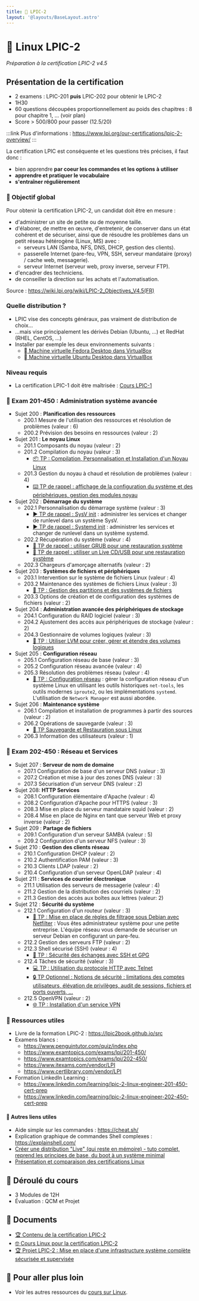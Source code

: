 ```yaml
---
title: 🐧 LPIC-2
layout: '@layouts/BaseLayout.astro'
---
```


# 🐧 Linux LPIC-2

_Préparation à la certification LPIC-2 v4.5_

## Présentation de la certification

- 2 examens : LPIC-201 **puis** LPIC-202 pour obtenir le LPIC-2
- 1H30
- 60 questions découpées proportionnellement au poids des chapitres : 8 pour chapitre 1, ... (voir plan)
- Score > 500/800 pour passer (12.5/20)

:::link
Plus d'informations : <https://www.lpi.org/our-certifications/lpic-2-overview/>
:::

La certification LPIC est conséquente et les questions très précises, il faut donc :

- bien apprendre **par coeur les commandes et les options à utiliser**
- **apprendre et pratiquer le vocabulaire**
- **s'entraîner régulièrement**

### 🎯 Objectif global

Pour obtenir la certification LPIC-2, un candidat doit être en mesure :

- d'administrer un site de petite ou de moyenne taille.
- d'élaborer, de mettre en œuvre, d'entretenir, de conserver dans un état cohérent et de sécuriser, ainsi que de résoudre les problèmes dans un petit réseau hétérogène (Linux, MS) avec :
  - serveurs LAN (Samba, NFS, DNS, DHCP, gestion des clients).
  - passerelle Internet (pare-feu, VPN, SSH, serveur mandataire (proxy) / cache web, messagerie).
  - serveur Internet (serveur web, proxy inverse, serveur FTP).
- d'encadrer des techniciens.
- de conseiller la direction sur les achats et l'automatisation.

Source : <https://wiki.lpi.org/wiki/LPIC-2_Objectives_V4.5(FR)>

### Quelle distribution ?

- LPIC vise des concepts généraux, pas vraiment de distribution de choix...
- ...mais vise principalement les dérivés Debian (Ubuntu, ...) et RedHat (RHEL, CentOS, ...)
- Installer par exemple les deux environnements suivants :
  - [󰣛 Machine virtuelle Fedora Desktop dans VirtualBox](/linux/tp-installation-vbox-fedora-workstation)
  - [󰕈 Machine virtuelle Ubuntu Desktop dans VirtualBox](/linux/tp-installation-vbox-ubuntu-workstation)

### Niveau requis

- La certification LPIC-1 doit être maîtrisée : [Cours LPIC-1](/esgi/b3/lpic-1)

### 🎯 Exam 201-450 : Administration système avancée

- Sujet 200 : **Planification des ressources**
  - 200.1 Mesure de l'utilisation des ressources et résolution de problèmes (valeur : 6)
  - 200.2 Prévision des besoins en ressources (valeur : 2)
- Sujet 201 : **Le noyau Linux**
  - 201.1 Composants du noyau (valeur : 2)
  - 201.2 Compilation du noyau (valeur : 3)
    - [📦 TP : Compilation, Personnalisation et Installation d'un Noyau Linux](/linux/tp-build-kernel)
  - 201.3 Gestion du noyau à chaud et résolution de problèmes (valeur : 4)
    - [⌨️ TP de rappel : affichage de la configuration du système et des périphériques, gestion des modules noyau](/linux/tp-systeme)
- Sujet 202 : **Démarrage du système**
  - 202.1 Personnalisation du démarrage système (valeur : 3)
    - [▶️ TP de rappel : SysV init](/linux/tp-sysv) : administrer les services et changer de runlevel dans un système SysV.
    - [▶️ TP de rappel : Systemd init](/linux/tp-systemd) : administrer les services et changer de runlevel dans un système systemd.
  - 202.2 Récupération du système (valeur : 4)
    - [📀 TP de rappel : utiliser GRUB pour une restauration système](/linux/tp-grub)
    - [📀 TP de rappel : utiliser un Live CD/USB pour une restauration système](/linux/tp-rescue)
  - 202.3 Chargeurs d'amorçage alternatifs (valeur : 2)
- Sujet 203 : **Systèmes de fichiers et périphériques**
  - 203.1 Intervention sur le système de fichiers Linux (valeur : 4)
  - 203.2 Maintenance des systèmes de fichiers Linux (valeur : 3)
    - [💽 TP : Gestion des partitions et des systèmes de fichiers](/linux/tp-partitions)
  - 203.3 Options de création et de configuration des systèmes de fichiers (valeur : 2)
- Sujet 204 : **Administration avancée des périphériques de stockage**
  - 204.1 Configuration du RAID logiciel (valeur : 3)
  - 204.2 Ajustement des accès aux périphériques de stockage (valeur : 2)
  - 204.3 Gestionnaire de volumes logiques (valeur : 3)
    - [💽 TP : Utiliser LVM pour créer, gérer et étendre des volumes logiques](/linux/tp-lvm)
- Sujet 205 : **Configuration réseau**
  - 205.1 Configuration réseau de base (valeur : 3)
  - 205.2 Configuration réseau avancée (valeur : 4)
  - 205.3 Résolution des problèmes réseau (valeur : 4)
    - [📡 TP : Configuration réseau](/linux/tp-network) : gérer la configuration réseau d'un système Linux en utilisant les outils historiques `net-tools`, les outils modernes `iproute2`, ou les implémentations `systemd`. L'utilisation de `Network Manager` est aussi abordée.
- Sujet 206 : **Maintenance système**
  - 206.1 Compilation et installation de programmes à partir des sources (valeur : 2)
  - 206.2 Opérations de sauvegarde (valeur : 3)
    - [💾 TP Sauvegarde et Restauration sous Linux](/linux/tp-backup)
  - 206.3 Information des utilisateurs (valeur : 1)

### 🎯 Exam 202-450 : Réseau et Services

- Sujet 207 : **Serveur de nom de domaine**
  - 207.1 Configuration de base d'un serveur DNS (valeur : 3)
  - 207.2 Création et mise à jour des zones DNS (valeur : 3)
  - 207.3 Sécurisation d'un serveur DNS (valeur : 2)
- Sujet 208: **HTTP Services**
  - 208.1 Configuration élémentaire d'Apache (valeur : 4)
  - 208.2 Configuration d'Apache pour HTTPS (valeur : 3)
  - 208.3 Mise en place du serveur mandataire squid (valeur : 2)
  - 208.4 Mise en place de Nginx en tant que serveur Web et proxy inverse (valeur : 2)
- Sujet 209 : **Partage de fichiers**
  - 209.1 Configuration d'un serveur SAMBA (valeur : 5)
  - 209.2 Configuration d'un serveur NFS (valeur : 3)
- Sujet 210 : **Gestion des clients réseau**
  - 210.1 Configuration DHCP (valeur : 2)
  - 210.2 Authentification PAM (valeur : 3)
  - 210.3 Clients LDAP (valeur : 2)
  - 210.4 Configuration d'un serveur OpenLDAP (valeur : 4)
- Sujet 211 : **Services de courrier électronique**
  - 211.1 Utilisation des serveurs de messagerie (valeur : 4)
  - 211.2 Gestion de la distribution des courriels (valeur : 2)
  - 211.3 Gestion des accès aux boîtes aux lettres (valeur: 2)
- Sujet 212 : **Sécurité du système**
  - 212.1 Configuration d'un routeur (valeur : 3)
    - [🔐 TP : Mise en place de règles de filtrage sous Debian avec Netfilter](/linux/projet-netfilter) : Vous êtes administrateur système pour une petite entreprise. L'équipe réseau vous demande de sécuriser un serveur Debian en configurant un pare-feu.
  - 212.2 Gestion des serveurs FTP (valeur : 2)
  - 212.3 Shell sécurisé (SSH) (valeur : 4)
    - [🔐 TP : Sécurité des échanges avec SSH et GPG](/linux/tp-ssh-gpg)
  - 212.4 Tâches de sécurité (valeur : 3)
    - [💻 TP : Utilisation du protocole HTTP avec Telnet](/web/exo-telnet_http)
    - [🔒 TP Optionnel : Notions de sécurité : limitations des comptes utilisateurs, élévation de privilèges, audit de sessions, fichiers et ports ouverts, …](/linux/tp-security)
  - 212.5 OpenVPN (valeur : 2)
    - [🌐 TP : Installation d'un service VPN](/linux/tp-vpn)

### 📝 Ressources utiles

- Livre de la formation LPIC-2 : <https://lpic2book.github.io/src>
- Examens blancs :
  - <https://www.penguintutor.com/quiz/index.php>
  - <https://www.examtopics.com/exams/lpi/201-450/>
  - <https://www.examtopics.com/exams/lpi/202-450/>
  - <https://www.itexams.com/vendor/LPI>
  - <https://www.certlibrary.com/vendor/LPI>
- Formation LinkedIn Learning :
  - <https://www.linkedin.com/learning/lpic-2-linux-engineer-201-450-cert-prep>
  - <https://www.linkedin.com/learning/lpic-2-linux-engineer-202-450-cert-prep>

#### 🔗 Autres liens utiles

- Aide simple sur les commandes : <https://cheat.sh/>
- Explication graphique de commandes Shell complexes : <https://explainshell.com/>
- [Créer une distribution "Live" (qui reste en mémoire) - tuto complet, reprend les principes de base, du boot à un système minimal](https://zestedesavoir.com/tutoriels/268/creer-son-premier-rim-linux/)
- [Présentation et comparaison des certifications Linux](https://blog.stephane-robert.info/docs/admin-serveurs/linux/certifications/)

## 📅 Déroulé du cours

- 3 Modules de 12H
- Évaluation : QCM et Projet

## 📑 Documents

<!-- [🏆 Module en classe renversée et contenu de la certification LPIC-2](/esgi/m1/lpic-2/classe-renversee) -->
- [🏆 Contenu de la certification LPIC-2](/linux/lpic-2/contenu)
- [🤓 Cours Linux pour la certification LPIC-2](/linux/lpic-2/cours)
- [🏆 Projet LPIC-2 : Mise en place d'une infrastructure système complète sécurisée et supervisée](/linux/lpic-2/projet)

## 🚀 Pour aller plus loin

- Voir les autres ressources du [cours sur Linux](/linux).
